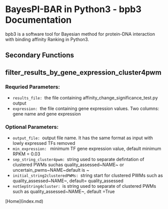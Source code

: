 # BayesPI-BAR in Python3 - bpb3 Documentation

bpb3 is a software tool for Bayesian method for protein-DNA interaction with binding affinity Ranking in Python3.

## Secondary Functions

## filter_results_by_gene_expression_cluster4pwm


### Requried Parameters:
<ul>
  <li><code>results_file: </code>the file containing
                        affinity_change_significance_test.py output </li>
<li><code>expression: </code>the file containing gene expression values. Two
                        columns: gene name and gene expression</li>

    
</ul>

### Optional Parameters:

<ul>
  <li><code>output_file: </code>output file name. It has the same format as input with
                        lowly expressed TFs removed </li>
<li><code>min_expression: </code> minimum TF gene expression value, default minimum RPKM
                        = 0.03</li>
  <li><code>sep_string_cluster4pwm: </code>string used to separate defintation of clustered PWMs
                        suchas quality_assessed~NAME~ or
                        uncertain_pwms~NAME~default is ~ </li>
<li><code>initial_string2clusteredPWMs: </code>string start for clustered PWMs such as
                        quality_assessed~NAME~, default= quality_assessed</li>
  <li><code>notSepString4cluster: </code>is string used to separate of clustered PWMs such as
                        quality_assessed~NAME~, default =True </li>
    
</ul>  
[Home](index.md)
